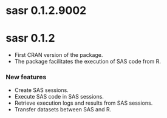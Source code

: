 # sasr 0.1.2.9002

# sasr 0.1.2

* First CRAN version of the package.
* The package facilitates the execution of SAS code from R.

### New features
* Create SAS sessions.
* Execute SAS code in SAS sessions.
* Retrieve execution logs and results from SAS sessions.
* Transfer datasets between SAS and R.
